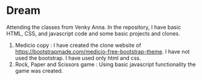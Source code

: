 # Dream

Attending the classes from Venky Anna.
In the repository, I have basic HTML, CSS, and javascript code and some basic projects and clones. 

1) Medicio copy :
    I have created the clone website of https://bootstrapmade.com/medicio-free-bootstrap-theme. I have not used the bootstrap. I have used only html and css.
2) Rock, Paper and Scissors game :
   Using basic javascript functionality the game was created.
     
